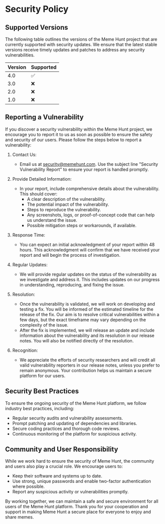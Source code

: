# Security Policy

## Supported Versions

The following table outlines the versions of the Meme Hunt project that are currently supported with security updates. We ensure that the latest stable versions receive timely updates and patches to address any security vulnerabilities.

| Version | Supported          |
| ------- | ------------------ |
| 4.0     | :white_check_mark: |
| 3.0     | :x:                |
| 2.0     | :x:                |
| 1.0     | :x:                |

## Reporting a Vulnerability

If you discover a security vulnerability within the Meme Hunt project, we encourage you to report it to us as soon as possible to ensure the safety and security of our users. Please follow the steps below to report a vulnerability:

1. Contact Us: 
   - Email us at [security@memehunt.com](mailto:security@memehunt.com). Use the subject line "Security Vulnerability Report" to ensure your report is handled promptly.

2. Provide Detailed Information: 
   - In your report, include comprehensive details about the vulnerability. This should cover:
     - A clear description of the vulnerability.
     - The potential impact of the vulnerability.
     - Steps to reproduce the vulnerability.
     - Any screenshots, logs, or proof-of-concept code that can help us understand the issue.
     - Possible mitigation steps or workarounds, if available.

3. Response Time: 
   - You can expect an initial acknowledgment of your report within 48 hours. This acknowledgment will confirm that we have received your report and will begin the process of investigation.

4. Regular Updates: 
   - We will provide regular updates on the status of the vulnerability as we investigate and address it. This includes updates on our progress in understanding, reproducing, and fixing the issue.

5. Resolution: 
   - Once the vulnerability is validated, we will work on developing and testing a fix. You will be informed of the estimated timeline for the release of the fix. Our aim is to resolve critical vulnerabilities within a few days, but the exact timeframe may vary depending on the complexity of the issue.
   - After the fix is implemented, we will release an update and include information about the vulnerability and its resolution in our release notes. You will also be notified directly of the resolution.

6. Recognition: 
   - We appreciate the efforts of security researchers and will credit all valid vulnerability reporters in our release notes, unless you prefer to remain anonymous. Your contribution helps us maintain a secure platform for our users.

## Security Best Practices

To ensure the ongoing security of the Meme Hunt platform, we follow industry best practices, including:

- Regular security audits and vulnerability assessments.
- Prompt patching and updating of dependencies and libraries.
- Secure coding practices and thorough code reviews.
- Continuous monitoring of the platform for suspicious activity.

## Community and User Responsibility

While we work hard to ensure the security of Meme Hunt, the community and users also play a crucial role. We encourage users to:

- Keep their software and systems up to date.
- Use strong, unique passwords and enable two-factor authentication where possible.
- Report any suspicious activity or vulnerabilities promptly.

By working together, we can maintain a safe and secure environment for all users of the Meme Hunt platform. Thank you for your cooperation and support in making Meme Hunt a secure place for everyone to enjoy and share memes.
